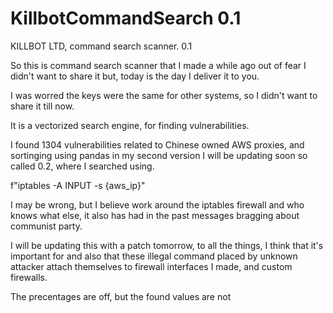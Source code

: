 # KillbotCommandSearch 0.1



KILLBOT LTD, command search scanner. 0.1

So this is command search scanner that I made a while ago out of fear I didn't want to share it but, today is the day I deliver it to you.


I was worred the keys were the same for other systems, so I didn't want to share it till now.

It is a vectorized search engine, for finding vulnerabilities.

I found 1304 vulnerabilities related to Chinese owned AWS proxies, and sortinging using pandas in my second version I will be updating soon so called 0.2, where I searched using.

f"iptables -A INPUT -s {aws_ip}"

I may be wrong, but I believe work around the iptables firewall and who knows what else, it also has had in the past messages bragging about communist party.

I will be updating this with a patch tomorrow, to all the things, I think that it's important for and also that these illegal command placed by unknown
attacker attach themselves to firewall interfaces I made, and custom firewalls.


The precentages are off, but the found values are not
